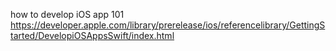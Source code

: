 how to develop iOS app 101
https://developer.apple.com/library/prerelease/ios/referencelibrary/GettingStarted/DevelopiOSAppsSwift/index.html
